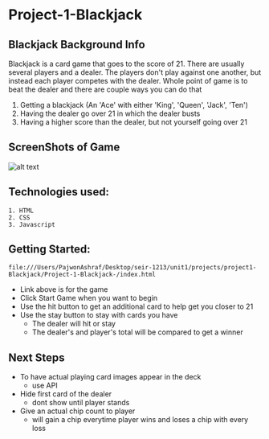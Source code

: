 # Project-1-Blackjack

## Blackjack Background Info
Blackjack is a card game that goes to the score of 21. There are usually several 
players and a dealer. The players don't play against one another, but instead each
player competes with the dealer. Whole point of game is to beat the dealer and there
are couple ways you can do that
1. Getting a blackjack (An 'Ace' with either 'King', 'Queen', 'Jack', 'Ten')
2. Having the dealer go over 21 in which the dealer busts
3. Having a higher score than the dealer, but not yourself going over 21

## ScreenShots of Game

![alt text](file:///Users/PajwonAshraf/Desktop/Screen%20Shot%202022-01-07%20at%209.04.06%20AM.png)


## Technologies used:
    1. HTML
    2. CSS
    3. Javascript

## Getting Started:
    file:///Users/PajwonAshraf/Desktop/seir-1213/unit1/projects/project1-Blackjack/Project-1-Blackjack-/index.html

- Link above is for the game 
- Click Start Game when you want to begin 
- Use the hit button to get an additional card to help get you closer to 21
- Use the stay button to stay with cards you have 
    - The dealer will hit or stay
    - The dealer's and player's total will be compared to get a winner

## Next Steps 
- To have actual playing card images appear in the deck 
    - use API 
- Hide first card of the dealer     
    - dont show until player stands
- Give an actual chip count to player 
    - will gain a chip everytime player wins and loses a chip with every loss